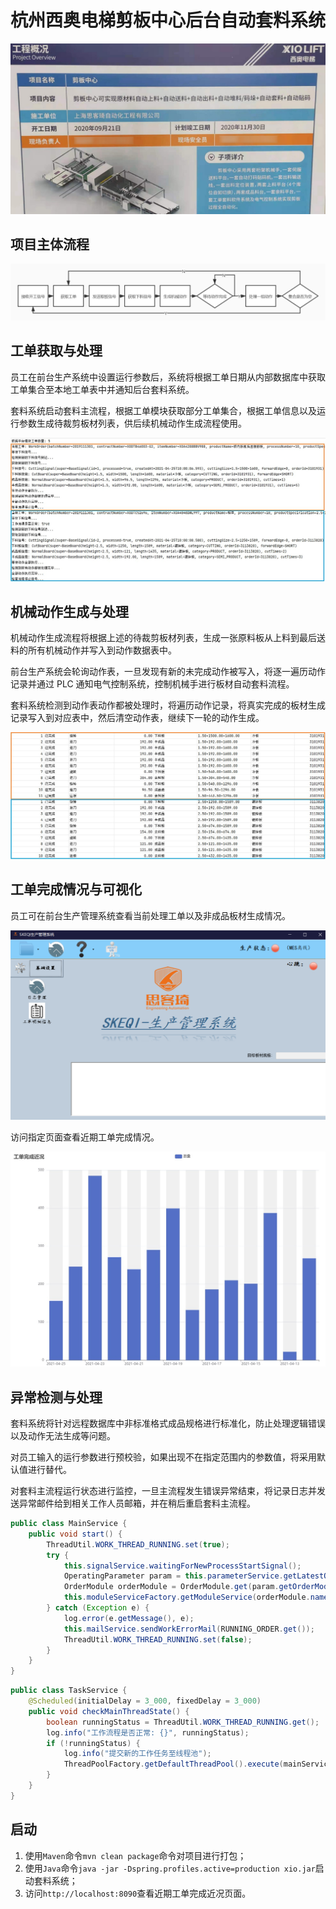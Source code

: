 # 杭州西奥电梯剪板中心后台自动套料系统

![西奥项目介绍](./images/工程图.jpg)

## 项目主体流程

![流程图](./images/流程图.jpg)

## 工单获取与处理

员工在前台生产系统中设置运行参数后，系统将根据工单日期从内部数据库中获取工单集合至本地工单表中并通知后台套料系统。

套料系统启动套料主流程，根据工单模块获取部分工单集合，根据工单信息以及运行参数生成待裁剪板材列表，供后续机械动作生成流程使用。

![工单获取预处理](images/流程输出图.jpg)

## 机械动作生成与处理

机械动作生成流程将根据上述的待裁剪板材列表，生成一张原料板从上料到最后送料的所有机械动作并写入到动作数据表中。

前台生产系统会轮询动作表，一旦发现有新的未完成动作被写入，将逐一遍历动作记录并通过 PLC 通知电气控制系统，控制机械手进行板材自动套料流程。

套料系统检测到动作表动作都被处理时，将遍历动作记录，将真实完成的板材生成记录写入到对应表中，然后清空动作表，继续下一轮的动作生成。

![数据库动作表](images/动作图.jpg)

## 工单完成情况与可视化

员工可在前台生产管理系统查看当前处理工单以及非成品板材生成情况。

![前台生产管理系统](images/界面图.jpg)

访问指定页面查看近期工单完成情况。

![工单完成近况](./images/近况图.jpg)

## 异常检测与处理

套料系统将针对远程数据库中非标准格式成品规格进行标准化，防止处理逻辑错误以及动作无法生成等问题。

对员工输入的运行参数进行预校验，如果出现不在指定范围内的参数值，将采用默认值进行替代。

对套料主流程运行状态进行监控，一旦主流程发生错误异常结束，将记录日志并发送异常邮件给到相关工作人员邮箱，并在稍后重启套料主流程。

```java
public class MainService {
    public void start() {
        ThreadUtil.WORK_THREAD_RUNNING.set(true);
        try {
            this.signalService.waitingForNewProcessStartSignal();
            OperatingParameter param = this.parameterService.getLatestOperatingParameter();
            OrderModule orderModule = OrderModule.get(param.getOrderModule());
            this.moduleServiceFactory.getModuleService(orderModule.name()).processOrderList(param);
        } catch (Exception e) {
            log.error(e.getMessage(), e);
            this.mailService.sendWorkErrorMail(RUNNING_ORDER.get());
            ThreadUtil.WORK_THREAD_RUNNING.set(false);
        }
    }
}
```

```java
public class TaskService {
    @Scheduled(initialDelay = 3_000, fixedDelay = 3_000)
    public void checkMainThreadState() {
        boolean runningStatus = ThreadUtil.WORK_THREAD_RUNNING.get();
        log.info("工作流程是否正常: {}", runningStatus);
        if (!runningStatus) {
            log.info("提交新的工作任务至线程池");
            ThreadPoolFactory.getDefaultThreadPool().execute(mainService::start);
        }
    }
}
```

## 启动

1. 使用`Maven`命令`mvn clean package`命令对项目进行打包；
2. 使用`Java`命令`java -jar -Dspring.profiles.active=production xio.jar`启动套料系统；
3. 访问`http://localhost:8090`查看近期工单完成近况页面。
